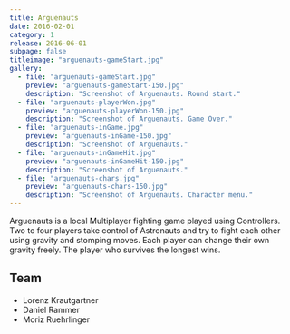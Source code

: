 ```yaml
---
title: Arguenauts
date: 2016-02-01
category: 1
release: 2016-06-01
subpage: false
titleimage: "arguenauts-gameStart.jpg"
gallery:
  - file: "arguenauts-gameStart.jpg"
    preview: "arguenauts-gameStart-150.jpg"
    description: "Screenshot of Arguenauts. Round start."
  - file: "arguenauts-playerWon.jpg"
    preview: "arguenauts-playerWon-150.jpg"
    description: "Screenshot of Arguenauts. Game Over."
  - file: "arguenauts-inGame.jpg"
    preview: "arguenauts-inGame-150.jpg"
    description: "Screenshot of Arguenauts."
  - file: "arguenauts-inGameHit.jpg"
    preview: "arguenauts-inGameHit-150.jpg"
    description: "Screenshot of Arguenauts."
  - file: "arguenauts-chars.jpg"
    preview: "arguenauts-chars-150.jpg"
    description: "Screenshot of Arguenauts. Character menu."
---
```


Arguenauts is a local Multiplayer fighting game played using Controllers. Two to four players take control of Astronauts and try to fight each other using gravity and stomping moves. Each player can change their own gravity freely. The player who survives the longest wins.

## Team

* Lorenz Krautgartner
* Daniel Rammer
* Moriz Ruehrlinger
